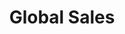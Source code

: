 ---
title: Global Sales
description: We’ve shipped Vibe Boards around the world, with customers on 6 continents.
url: /global-sales
layout: global-sales
stylesPath: css/global-sales.sass
hero:
  title: Global Sales
  body: We’ve shipped Vibe Boards around the world, with customers on 6 continents.
  bg: img/order/global-sales/hero-bg.png
global_sales:
  stores:
    title: 'Vibe whiteboard is available to purchase directly within:'
    bg: img/order/global-sales/board-with-red-stand.png
    list:
      - - region: Asia
          contries:
            - name: Japan
              url: https://www.amazon.co.jp/dp/B081LPL772?ref=myi_title_dp
            - name: Singapore
              url: https://www.amazon.sg/dp/B081LPL772?ref=myi_titl
        - region: Australia
          contries:
            - name: Australia
              url: https://www.amazon.com.au/dp/B081LPL772?ref=myi_title_dp
      - - region: Europe
          contries:
            - name: France
              url: https://www.amazon.fr/dp/B081LPL772?ref=myi_title_dp
            - name: Germany
              url: https://www.amazon.de/dp/B081LPL772?ref=myi_title_dp
            - name: Italy
              url: https://www.amazon.it/dp/B081LPL772?ref=myi_title_dp
            - name: Spain
              url: https://www.amazon.es/dp/B081LPL772?ref=myi_title_dp
            - name: UK
              url: https://www.amazon.co.uk/Vibe-Interactive-Stand-Collaboration-Whiteboard/dp/B081LMQZGF/ref=sr_1_1?dchild=1&keywords=vibe%2Binteractive%2Bwhiteboard&qid=1612856284&sr=8-1&th=1
      - - region: North America
          contries:
            - name: Canada
              url: https://www.amazon.ca/dp/B081LPL772?ref=myi_title_dp
            - name: US
              url: /order/us/
  form:
    title: |
      Does Vibe deliver to my region?

      Request a quote.
    action: https://api.hsforms.com/submissions/v3/integration/submit/5698963/9cafe0a9-b62b-446d-bbd8-e68e8b9b0467
    controls:
      - - name: firstname
          placeholder: First Name*
          required: true
        - name: lastname
          placeholder: Last Name*
          required: true
      - - name: email
          placeholder: Work Email*
          type: email
          required: true
        - name: phone
          placeholder: Phone Number
          type: tel
      - - name: company
          placeholder: Company
        - name: country
          placeholder: Country*
          required: true
          dropdown:
            - United States
            - Canada
            - Afghanistan
            - Albania
            - Algeria
            - American Samoa
            - Andorra
            - Angola
            - Anguilla
            - Antarctica
            - Antigua and Barbuda
            - Argentina
            - Armenia
            - Aruba
            - Australia
            - Austria
            - Azerbaijan
            - Bahamas (the)
            - Bahrain
            - Bangladesh
            - Barbados
            - Belarus
            - Belgium
            - Belize
            - Benin
            - Bermuda
            - Bhutan
            - Bolivia (Plurinational State of)
            - Bonaire
            - Bosnia and Herzegovina
            - Botswana
            - Bouvet Island
            - Brazil
            - British Indian Ocean Territory (the)
            - Brunei Darussalam
            - Bulgaria
            - Burkina Faso
            - Burundi
            - Cabo Verde
            - Cambodia
            - Cameroon
            - Cayman Islands (the)
            - Central African Republic (the)
            - Chad
            - Chile
            - China
            - Christmas Island
            - Cocos (Keeling) Islands (the)
            - Colombia
            - Comoros (the)
            - Congo (the Democratic Republic of the)
            - Congo (the)
            - Cook Islands (the)
            - Costa Rica
            - Croatia
            - Cuba
            - Curaçao
            - Cyprus
            - Czechia
            - Côte d'Ivoire
            - Denmark
            - Djibouti
            - Dominica
            - Dominican Republic
            - Ecuador
            - Egypt
            - El Salvador
            - Equatorial Guinea
            - Eritrea
            - Estonia
            - Eswatini
            - Ethiopia
            - Falkland Islands (the) [Malvinas]
            - Faroe Islands (the)
            - Fiji
            - Finland
            - France
            - French Guiana
            - French Polynesia
            - French Southern Territories (the)
            - Gabon
            - Gambia (the)
            - Georgia
            - Germany
            - Ghana
            - Gibraltar
            - Greece
            - Greenland
            - Grenada
            - Guadeloupe
            - Guam
            - Guatemala
            - Guernsey
            - Guinea
            - Guinea-Bissau
            - Guyana
            - Haiti
            - Heard Island and McDonald Islands
            - Holy See (the)
            - Honduras
            - Hong Kong
            - Hungary
            - Iceland
            - India
            - Indonesia
            - Iran (Islamic Republic of)
            - Iraq
            - Ireland
            - Isle of Man
            - Israel
            - Italy
            - Jamaica
            - Japan
            - Jersey
            - Jordan
            - Kazakhstan
            - Kenya
            - Kiribati
            - Korea (the Democratic People's Republic of)
            - Korea (the Republic of)
            - Kuwait
            - Kyrgyzstan
            - Lao People's Democratic Republic (the)
            - Latvia
            - Lebanon
            - Lesotho
            - Liberia
            - Libya
            - Liechtenstein
            - Lithuania
            - Luxembourg
            - Macao
            - Madagascar
            - Malawi
            - Malaysia
            - Maldives
            - Mali
            - Malta
            - Marshall Islands (the)
            - Martinique
            - Mauritania
            - Mauritius
            - Mayotte
            - Mexico
            - Micronesia (Federated States of)
            - Moldova (the Republic of)
            - Monaco
            - Mongolia
            - Montenegro
            - Montserrat
            - Morocco
            - Mozambique
            - Myanmar
            - Namibia
            - Nauru
            - Nepal
            - Netherlands
            - New Caledonia
            - New Zealand
            - Nicaragua
            - Niger (the)
            - Nigeria
            - Niue
            - Norfolk Island
            - Northern Mariana Islands (the)
            - Norway
            - Oman
            - Pakistan
            - Palau
            - Palestine
            - Panama
            - Papua New Guinea
            - Paraguay
            - Peru
            - Philippines (the)
            - Pitcairn
            - Poland
            - Portugal
            - Puerto Rico
            - Qatar
            - Republic of North Macedonia
            - Romania
            - Russian Federation (the)
            - Rwanda
            - Réunion
            - Saint Barthélemy
            - Saint Kitts and Nevis
            - Saint Lucia
            - Saint Martin (French part)
            - Saint Pierre and Miquelon
            - Saint Vincent and the Grenadines
            - Samoa
            - San Marino
            - Sao Tome and Principe
            - Saudi Arabia
            - Senegal
            - Serbia
            - Seychelles
            - Sierra Leone
            - Singapore
            - Sint Maarten (Dutch part)
            - Slovakia
            - Slovenia
            - Solomon Islands
            - Somalia
            - South Africa
            - South Georgia and the South Sandwich Islands
            - South Sudan
            - Spain
            - Sri Lanka
            - Sudan (the)
            - Suriname
            - Svalbard and Jan Mayen
            - Sweden
            - Switzerland
            - Syrian Arab Republic
            - Taiwan (Province of China)
            - Tajikistan
            - Tanzania
            - Thailand
            - Timor-Leste
            - Togo
            - Tokelau
            - Tonga
            - Trinidad and Tobago
            - Tunisia
            - Turkey
            - Turkmenistan
            - Turks and Caicos Islands (the)
            - Tuvalu
            - Uganda
            - Ukraine
            - United Arab Emirates
            - United Kingdom
            - United States Minor Outlying Islands (the)
            - Uruguay
            - Uzbekistan
            - Vanuatu
            - Venezuela (Bolivarian Republic of)
            - Vietnam
            - Virgin Islands (British)
            - Virgin Islands (U.S.)
            - Wallis and Futuna
            - Western Sahara
            - Yemen
            - Zambia
            - Zimbabwe
            - Åland Islands
      - - name: city
          placeholder: City
        - name: state
          placeholder: State/Region
      - - name: number_of_boards
          placeholder: Number of Boards*
          required: true
        - name: number_of_stands
          placeholder: Number of Stands*
          required: true
      - - name: which_best_describes_your_interest_in_a_vibe_whiteboard_
          placeholder: Which best describes your interest in Vibe?
          dropdown:
            - Learning at Home
            - Education
            - Marketing
            - Professional Services
            - Technology
            - Personal Use & Entertainment
            - General
            - Architecture, Construction, Engineering
      - - name: anything_else_we_should_know_
          placeholder: Anything else we should know?
          type: textarea
    hidden_values:
      address: ''
      zip: ''
      how_many_pairs_of_additional_styluses_would_you_like_: ''
    privacy: |
      Vibe will use the information provided to contact you about our products, in accordance with our [Privacy Policy](https://vibe.us/privacy/). You can opt-out of these communications at any time.
    buttons:
      - type: submit
        title: Submit
        class: button is-rounded is-black is-outlined is-fullwidth
    submitted:
      title: Thanks!
      body: We will get back to you as soon as we can.
---